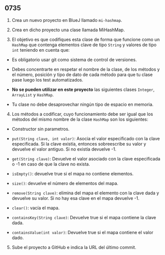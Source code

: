 ## 0735

1. Crea un nuevo proyecto en BlueJ llamado `mi-hashmap`.

2. Crea en dicho proyecto una clase llamada MiHashMap.

3. El objetivo es que codifiques esta clase de forma que funcione como un `HashMap` que contenga elementos clave de tipo `String` y valores de tipo `int` teniendo en cuenta que:

  - Es obligatorio usar git como sistema de control de versiones. 
  
  - Debes concentrarte en respetar el nombre de la clase, de los métodos y el número, posición y tipo de dato de cada método para que tu clase pase luego los test automatizados. 
  
  - __No se pueden utilizar en este proyecto__ las siguientes clases `Integer`, `ArrayList` y `HashMap`.

  - Tu clase no debe desaprovechar ningún tipo de espacio en memoria.

4. Los métodos a codificar, cuyo funcionamiento debe ser igual que los métodos del mismo nombre de la clase `HashMap` son los siguientes:

  - Constructor sin parametros. 
  
  - `put(String clave, int valor)`: Asocia el valor especificado con la clave especificada. Si la clave existía, entonces sobreescribe su valor y devuelve el valor antiguo. Si no existía devuelve -1.
  
  - `get(String clave)`: Devuelve el valor asociado con la clave especificada o -1 en caso de que la clave no exista.
  
  - `isEmpty()`: devuelve true si el mapa no contiene elementos.
  
  - `size()`: devuelve el número de elementos del mapa.
  
  - `remove(String clave)`: elimina del mapa el elemento con la clave dada y devuelve su valor. Si no hay esa clave en el mapa devuelve -1.
  
  - `clear()`: vacía el mapa.
  
  - `containsKey(String clave)`: Devuelve true si el mapa contiene la clave dada.
  
  - `containsValue(int valor)`: Devuelve true si el mapa contiene el valor dado.
  
5. Sube el proyecto a GitHub e indica la URL del último commit.
